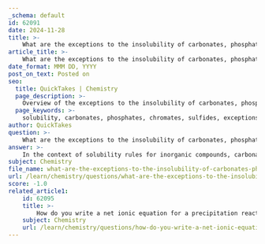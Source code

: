 ```yaml
---
_schema: default
id: 62091
date: 2024-11-28
title: >-
    What are the exceptions to the insolubility of carbonates, phosphates, chromates, and sulfides?
article_title: >-
    What are the exceptions to the insolubility of carbonates, phosphates, chromates, and sulfides?
date_format: MMM DD, YYYY
post_on_text: Posted on
seo:
  title: QuickTakes | Chemistry
  page_description: >-
    Overview of the exceptions to the insolubility of carbonates, phosphates, chromates, and sulfides in water, highlighting the importance of certain alkali metals and ammonium in solubility.
  page_keywords: >-
    solubility, carbonates, phosphates, chromates, sulfides, exceptions, alkali metals, ammonium, magnesium carbonate, sodium phosphate, potassium phosphate, magnesium chromate, sodium sulfide, calcium sulfide, precipitation reactions
author: QuickTakes
question: >-
    What are the exceptions to the insolubility of carbonates, phosphates, chromates, and sulfides?
answer: >-
    In the context of solubility rules for inorganic compounds, carbonates, phosphates, chromates, and sulfides are generally considered insoluble in water, but there are notable exceptions to this rule:\n\n1. **Carbonates (CO₃²⁻)**: Most carbonates are insoluble, except for those of alkali metals (Group IA), such as sodium (Na⁺), potassium (K⁺), and ammonium (NH₄⁺). Additionally, some carbonates like magnesium carbonate (MgCO₃) are considered to be moderately soluble.\n\n2. **Phosphates (PO₄³⁻)**: Similar to carbonates, most phosphates are insoluble except for those of alkali metals and ammonium. For example, sodium phosphate (Na₃PO₄) and potassium phosphate (K₃PO₄) are soluble.\n\n3. **Chromates (CrO₄²⁻)**: Most chromates are insoluble, with exceptions including those of alkali metals and ammonium. Notably, magnesium chromate (MgCrO₄) is also soluble.\n\n4. **Sulfides (S²⁻)**: Most sulfides are insoluble, but those of alkali metals, alkaline earth metals (Group IIA), and ammonium are exceptions. For instance, sodium sulfide (Na₂S) and calcium sulfide (CaS) are soluble.\n\nThese exceptions are important for predicting the outcomes of precipitation reactions in aqueous solutions, as they can significantly influence the formation of precipitates.
subject: Chemistry
file_name: what-are-the-exceptions-to-the-insolubility-of-carbonates-phosphates-chromates-and-sulfides.md
url: /learn/chemistry/questions/what-are-the-exceptions-to-the-insolubility-of-carbonates-phosphates-chromates-and-sulfides
score: -1.0
related_article1:
    id: 62095
    title: >-
        How do you write a net ionic equation for a precipitation reaction?
    subject: Chemistry
    url: /learn/chemistry/questions/how-do-you-write-a-net-ionic-equation-for-a-precipitation-reaction
---
```


&nbsp;